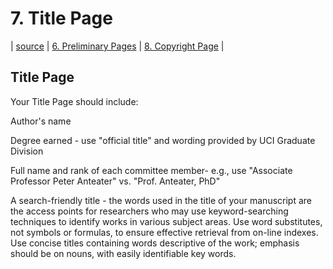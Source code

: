 # 7. Title Page
| [source](https://guides.lib.uci.edu/gradmanual/title) | [6. Preliminary Pages](06-preliminary.md) | [8. Copyright Page](08-copyright.md) |

## Title Page

Your Title Page should include:

Author's name

	

Degree earned - use "official title" and wording provided by UCI Graduate Division

	

Full name and rank of each committee member- e.g., use "Associate Professor Peter Anteater" vs. "Prof. Anteater, PhD"

	

A search-friendly title - the words used in the title of your manuscript are the access points for researchers who may use keyword-searching techniques to identify works in various subject areas. Use word substitutes, not symbols or formulas, to ensure effective retrieval from on-line indexes. Use concise titles containing words descriptive of the work; emphasis should be on nouns, with easily identifiable key words.

